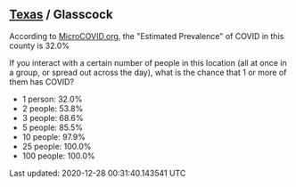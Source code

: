 
## [Texas](/united-states/texas) / Glasscock

According to [MicroCOVID.org](http://microcovid.org),
the "Estimated Prevalence" of COVID in this county is 32.0%

If you interact with a certain number of people in this location
(all at once in a group, or spread out across the day), what is the chance that
1 or more of them has COVID?

- 1 person: 32.0%
- 2 people: 53.8%
- 3 people: 68.6%
- 5 people: 85.5%
- 10 people: 97.9%
- 25 people: 100.0%
- 100 people: 100.0%

Last updated: 2020-12-28 00:31:40.143541 UTC
